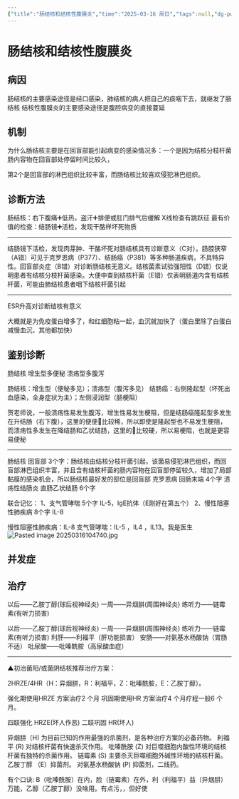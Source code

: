 ```yaml
---
{"title":"肠结核和结核性腹膜炎","time":"2025-03-16 周日","tags":null,"dg-publish":true,"permalink":"/200 学习/208 内科学/第04篇 消化系统/第07章 肠结核和结核性腹膜炎/肠结核和结核性腹膜炎/","dgPassFrontmatter":true,"created":"2025-03-16T09:47:40.000+08:00","updated":"2025-03-30T12:56:03.766+08:00"}
---
```


# 肠结核和结核性腹膜炎
## 病因
肠结核的主要感染途径是经口感染，肺结核的病人把自己的痰咽下去，就继发了肠结核
结核性腹膜炎的主要感染途径是腹腔病变的直接蔓延
## 机制
为什么肠结核主要是在回盲部能引起病变的感染情况多：一个是因为结核分枝杆菌肠内容物在回盲部处停留时间比较久，

第2个是回盲部的淋巴组织比较丰富，而肠结核比较喜欢侵犯淋巴组织。
## 诊断方法
肠结核：右下腹痛➕低热，盗汗➕排便或肛门排气后缓解
X线检查有跳跃征
最有价值的检查：结肠镜➕活检，发现干酪样坏死物质

---
结肠镜下活检，发现肉芽肿、干酪坏死对肠结核具有诊断意义（C对）。肠腔狭窄（A错）可见于克罗恩病（P377）、结肠癌（P381）等多种肠道疾病，不具特异性。回盲部炎症（B错）对诊断肠结核无意义。结核菌素试验强阳性（D错）仅说明患者有结核分枝杆菌感染。大便中查到结核杆菌（E错）仅表明肠道内含有结核杆菌，可能由肺结核患者咽下结核杆菌引起

---
ESR升高对诊断结核有意义

大概就是为免疫蛋白增多了，和红细胞粘一起，血沉就加快了（蛋白里除了白蛋白减慢血沉，其他都加快）
## 鉴别诊断
肠结核
增生型多便秘
溃疡型多腹泻

肠结核：增生型（便秘多见）；溃疡型（腹泻多见）
结肠癌：右侧隆起型（坏死出血感染，全身症状为主）；左侧浸润型（肠梗阻）

贺老师说，一般溃疡性易发生腹泻，增生性易发生梗阻，但是结肠癌隆起型多发生在升结肠（右下腹），这里的便便💩比较稀，所以即使是隆起型也不易发生梗阻，而溃疡性多发生在降结肠和乙状结肠，这里的💩比较硬，所以易梗阻，也就是更容易便秘

---
肠结核  回盲部 3个字：肠结核由结核分枝杆菌引起，该菌易侵犯淋巴组织，而回盲部淋巴组织丰富，并且含有结核杆菌的肠内容物在回盲部停留较久，增加了局部黏膜的感染机会，所以肠结核最好发的部位是回盲部
克罗恩病   回肠末端 4个字
溃疡性结肠炎 直肠乙状结肠 6个字

联合记忆：
1、支气管哮喘   5个字  IL-5，IgE抗体（E刚好在第五个）
2、慢性阻塞性肺疾病   8个字  IL-8

慢性阻塞性肺疾病：IL-8
支气管哮喘：IL-5 ，IL4 ，IL13。我是医生
![Pasted image 20250316104740.jpg](https://maple-forest-1315227141.cos.ap-nanjing.myqcloud.com/20250330125559706.jpg)
## 并发症
## 治疗
以后——乙胺丁醇(球后视神经炎)
一周——异烟肼(周围神经炎)
练听力——链霉素(有听力损害)

以后——乙胺丁醇(球后视神经炎)
一周——异烟肼(周围神经炎)
练听力——链霉素(有听力损害)
利肝——利福平（肝功能损害）
安肠——对氨基水杨酸钠（胃肠不适）
吡尿酸——吡嗪酰胺（高尿酸血症）

---

▲初治菌阳/或菌阴结核推荐治疗方案：

2HRZE/4HR（H：异烟肼，R：利福平，Z：吡嗪酰胺，E：乙胺丁醇）。

强化期使用HRZE 方案治疗2 个月
巩固期使用HR 方案治疗4 个月疗程一般6 个月。

四联强化
HRZE(坏人作恶)
二联巩固
HR(坏人)

异烟肼（H) 为目前已知的作用最强的杀菌剂，是各种治疗方案的必备药物。
利福平 (R) 对结核杆菌有快速杀灭作用。
吡嗪酰胺 (Z) 对巨噬细胞内酸性环境的结核杆菌有独特的杀菌作用。
链霉素 (S) 主要杀灭巨噬细胞外碱性环境的结核杆菌。
乙胺丁醇 （E）抑菌剂。
对氨基水杨酸钠 (P) 抑菌剂，二线药。

有个口诀: B（吡嗪酰胺）在内，脸（链霉素）在外，利（利福平）益（异烟肼）万能，乙醇（乙胺丁醇）没啥用。有点污，，但好使








































































































































































































































































































































































































































